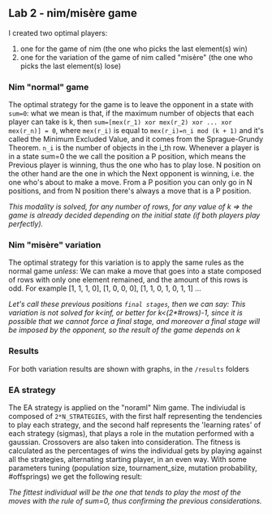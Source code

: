 ## Lab 2 - nim/misère game
I created two optimal players:
1. one for the game of nim (the one who picks the last element(s) win)
2. one for the variation of the game of nim called "misère" (the one who picks the last element(s) lose)

### Nim "normal" game
The optimal strategy for the game is to leave the opponent in a state with `sum=0`:
what we mean is that, if the maximum number of objects that each player can take is k, then `sum=[mex(r_1) xor mex(r_2) xor ... xor mex(r_n)] = 0`,
where `mex(r_i)` is equal to `mex(r_i)=n_i mod (k + 1)` and it's called the Minimum Excluded Value, and it comes from the Sprague-Grundy Theorem.
`n_i` is the number of objects in the i_th row. Whenever a player is in a state sum=0 the we call the position a P position, which means the Previous player is winning, thus the one who has to play lose. 
N position on the other hand are the one in which the Next opponent is winning, i.e. the one who's about to make a move.
From a P position you can only go in N positions, and from N position there's always a move that is a P position.

*This modality is solved, for any number of rows, for any value of k => the game is already decided depending on the initial state (if both players play perfectly).*

### Nim "misère" variation
The optimal strategy for this variation is to apply the same rules as the normal game *unless*:
We can make a move that goes into a state composed of rows with only one element remained, and the amount of this rows is odd.
For example [1, 1, 1, 0], [1, 0, 0, 0], [1, 1, 0, 1, 0, 1, 1] ...

*Let's call these previous positions `final stages`, then we can say:*
*This variation is not solved for k<inf, or better for k<(2\*#rows)-1, since it is possible that we cannot force a final stage, and moreover a final stage will be imposed by the opponent, so the result of the game depends on k*

### Results
For both variation results are shown with graphs, in the `/results` folders

### EA strategy
The EA strategy is applied on the "noraml" Nim game.
The indiviudal is composed of `2*N_STRATEGIES`, with the first half representing the tendencies to play each strategy, and the second half represents the 'learning rates' of each strategy (sigmas), that plays a role in the mutation performed with a gaussian. Crossovers are also taken into consideration.
The fitness is calculated as the percentages of wins the individual gets by playing against all the strategies, alternating starting player, in an even way.
With some parameters tuning (population size, tournament_size, mutation probability, #offsprings) we get the following result:

*The fittest individual will be the one that tends to play the most of the moves with the rule of sum=0, thus confirming the previous considerations.*